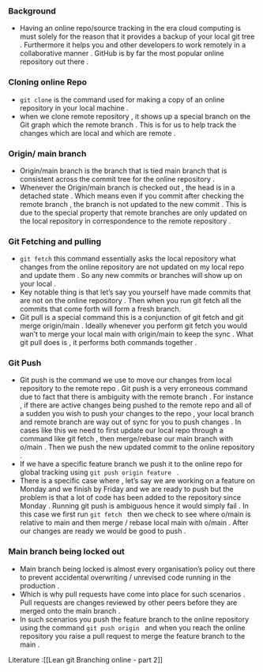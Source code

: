 
### Background 

- Having an online repo/source tracking in the era cloud computing is must solely for the reason that it provides a backup of your local git tree . Furthermore it helps you and other developers to work remotely in a collaborative manner . GitHub is by far the most popular online repository out there . 

### Cloning online Repo
- `git clone`  is the command used for making a copy of an online repository in your local machine . 
- when we clone remote repository , it shows up a special branch on the Git graph which the remote branch  . This is for us to help track the changes which are local and which are remote . 

### Origin/ main branch

- Origin/main branch is the branch that is tied main branch that is consistent across the commit tree for the online repository . 
- Whenever the Origin/main branch is checked out , the head is in a detached state . Which means even if you commit after checking the remote branch , the branch is not updated to the new commit . This is due to the special property that remote branches are only updated on the local repository in correspondence to the remote repository . 


### Git Fetching and pulling 
- `git fetch` this command essentially asks the local repository what changes from the online repository are not updated on my local repo and update them .  So any new commits or branches will show up on your local . 
- Key notable thing is that let’s say you yourself have made commits that are not on the online repository . Then when you run git fetch all the commits that come forth will form a fresh branch. 
- Git pull is a special command this is a conjunction of git fetch and git merge origin/main . Ideally whenever you perform git fetch you would wan’t to merge your local main with origin/main to keep the sync . What git pull does is , it performs both commands together . 

### Git Push 
- Git push is the command we use to move our changes from local repository to the remote repo . Git push is a very erroneous command due to fact that there is ambiguity with the remote branch . For instance , if there are active changes being pushed to the remote repo and all of a sudden you wish to push your changes to the repo , your local branch and remote branch are way out of sync for you to push changes . In cases like this we need to first update our local repo through a command like git fetch , then merge/rebase our main branch with o/main  . Then we push the new updated commit to the online repository . 
- If we have a specific feature branch we push it to the online repo for global tracking using `git push origin feature `  . 
- There is a specific case where , let’s say we are working on a feature on Monday and we finish by Friday and we are ready to push but the problem is that a lot of code has been added to the repository since Monday . Running git push is ambiguous hence it would simply fail . In this case we first run `git fetch `  then we check to see where o/main is relative to main and then merge / rebase local main with o/main . After our changes are ready we would be good to push . 

### Main branch being locked out 

- Main branch being locked is almost every organisation’s policy out there to prevent accidental overwriting / unrevised code running in the production . 
- Which is why pull requests have come into place for such scenarios . Pull requests are changes reviewed by other peers before they are merged onto the main branch . 
- In such scenarios you push the feature branch to the online repository using the command `git push origin ` and when you reach the online repository you raise a pull request to merge the feature branch to the main . 




Literature :[[Lean git Branching online - part 2]]